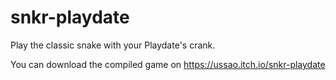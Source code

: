 # snkr-playdate
Play the classic snake with your Playdate's crank.

You can download the compiled game on https://ussao.itch.io/snkr-playdate
